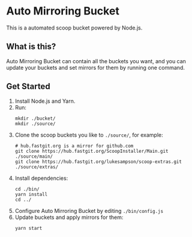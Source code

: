 # Auto Mirroring Bucket

This is a automated scoop bucket powered by Node.js.

## What is this?

Auto Mirroring Bucket can contain all the buckets you want, and you can update your buckets and set mirrors for them by running one command.

## Get Started

1. Install Node.js and Yarn.
2. Run:
   ```
   mkdir ./bucket/
   mkdir ./source/
   ```
3. Clone the scoop buckets you like to `./source/`, for example:
   ```
   # hub.fastgit.org is a mirror for github.com
   git clone https://hub.fastgit.org/ScoopInstaller/Main.git ./source/main/
   git clone https://hub.fastgit.org/lukesampson/scoop-extras.git ./source/extras/
   ```
4. Install dependencies:
   ```
   cd ./bin/
   yarn install
   cd ../
   ```
5. Configure Auto Mirroring Bucket by editing `./bin/config.js`
6. Update buckets and apply mirrors for them:
   ```
   yarn start
   ```
